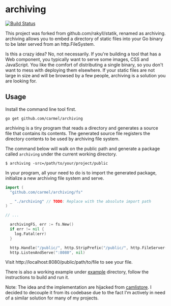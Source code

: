 # archiving

[![Build Status](https://travis-ci.org/rakyll/archiving.svg?branch=master)](https://travis-ci.org/rakyll/archiving)

This project was forked from github.com/rakyll/statik, renamed as archiving. archiving allows you to embed a directory of static files into your Go binary to be later served from an http.FileSystem.

Is this a crazy idea? No, not necessarily. If you're building a tool that has a Web component, you typically want to serve some images, CSS and JavaScript. You like the comfort of distributing a single binary, so you don't want to mess with deploying them elsewhere. If your static files are not large in size and will be browsed by a few people, archiving is a solution you are looking for.

## Usage

Install the command line tool first.

	go get github.com/carmel/archiving

archiving is a tiny program that reads a directory and generates a source file that contains its contents. The generated source file registers the directory contents to be used by archiving file system.

The command below will walk on the public path and generate a package called `archiving` under the current working directory.

    $ archiving -src=/path/to/your/project/public

In your program, all your need to do is to import the generated package, initialize a new archiving file system and serve.

~~~ go
import (
  "github.com/carmel/archiving/fs"

  _ "./archiving" // TODO: Replace with the absolute import path
)

// ...

  archivingFS, err := fs.New()
  if err != nil {
    log.Fatal(err)
  }

  http.Handle("/public/", http.StripPrefix("/public/", http.FileServer(archivingFS)))
  http.ListenAndServe(":8080", nil)
~~~

Visit http://localhost:8080/public/path/to/file to see your file.

There is also a working example under [example](https://github.com/carmel/archiving/tree/master/example) directory, follow the instructions to build and run it.

Note: The idea and the implementation are hijacked from [camlistore](http://camlistore.org/). I decided to decouple it from its codebase due to the fact I'm actively in need of a similar solution for many of my projects.

